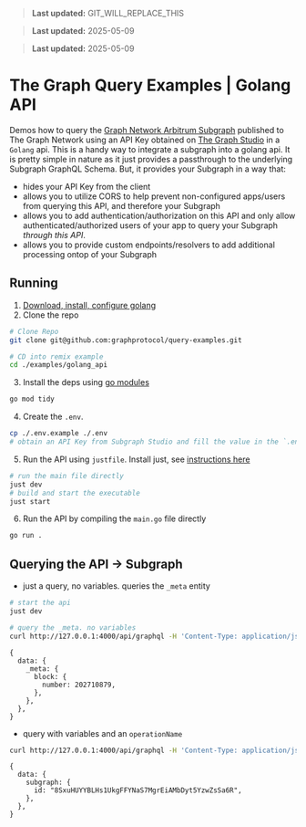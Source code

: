 > **Last updated:** GIT_WILL_REPLACE_THIS

> **Last updated:** 2025-05-09

> **Last updated:** 2025-05-09

# The Graph Query Examples | Golang API

Demos how to query the [Graph Network Arbitrum Subgraph](https://thegraph.com/explorer/subgraphs/DZz4kDTdmzWLWsV373w2bSmoar3umKKH9y82SUKr5qmp?view=Playground&chain=arbitrum-one) published to The Graph Network using an API Key obtained on [The Graph Studio](https://thegraph.com/studio) in a `Golang` api.
This is a handy way to integrate a subgraph into a golang api. It is pretty simple in nature as it just provides a passthrough to the underlying Subgraph GraphQL Schema.
But, it provides your Subgraph in a way that:

- hides your API Key from the client
- allows you to utilize CORS to help prevent non-configured apps/users from querying this API, and therefore your Subgraph
- allows you to add authentication/authorization on this API and only allow authenticated/authorized users of your app to query your Subgraph _through this API_.
- allows you to provide custom endpoints/resolvers to add additional processing ontop of your Subgraph

## Running

1. [Download, install, configure golang](https://go.dev/doc/install)
2. Clone the repo

```bash
# Clone Repo
git clone git@github.com:graphprotocol/query-examples.git

# CD into remix example
cd ./examples/golang_api
```

3. Install the deps using [go modules](https://go.dev/blog/using-go-modules)

```bash
go mod tidy
```

4. Create the `.env`.

```bash
cp ./.env.example ./.env
# obtain an API Key from Subgraph Studio and fill the value in the `.env`
```

5. Run the API using `justfile`. Install just, see [instructions here](https://just.systems/man/en/chapter_4.html)

```bash
# run the main file directly
just dev
# build and start the executable
just start
```

6. Run the API by compiling the `main.go` file directly

```bash
go run .
```

## Querying the API -> Subgraph

- just a query, no variables. queries the `_meta` entity

```bash
# start the api
just dev

# query the _meta. no variables
curl http://127.0.0.1:4000/api/graphql -H 'Content-Type: application/json' -d '{"query": "{_meta { block { number }}}"}' -X POST
```

```json5
{
  data: {
    _meta: {
      block: {
        number: 202710879,
      },
    },
  },
}
```

- query with variables and an `operationName`

```bash
curl http://127.0.0.1:4000/api/graphql -H 'Content-Type: application/json' -d '{"query": "query Subgraph($id: ID!) { subgraph(id: $id) { id } }", "variables": {"id": "8SxuHUYYBLHs1UkgFFYNaS7MgrEiAMbDyt5YzwZsSa6R"}, "operationName": "Subgraph"}' -X POST
```

```json5
{
  data: {
    subgraph: {
      id: "8SxuHUYYBLHs1UkgFFYNaS7MgrEiAMbDyt5YzwZsSa6R",
    },
  },
}
```
